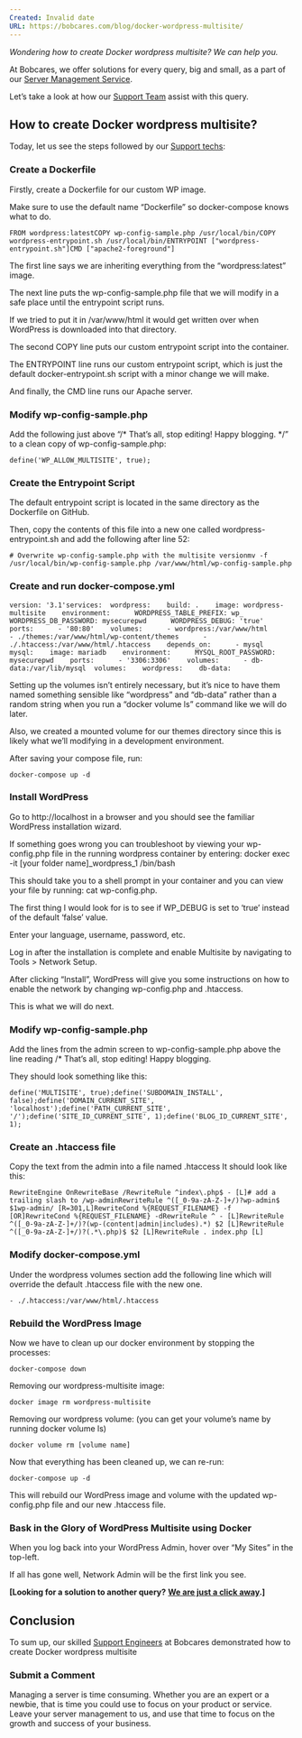 ```yaml
---
Created: Invalid date
URL: https://bobcares.com/blog/docker-wordpress-multisite/
---
```

_Wondering how to create Docker wordpress multisite? We can help you._

At Bobcares, we offer solutions for every query, big and small, as a part of our [Server Management Service](https://bobcares.com/server-management/).

Let’s take a look at how our [Support Team](https://bobcares.com/server-management/) assist with this query.

## How to create Docker wordpress multisite?

Today, let us see the steps followed by our [Support techs](https://bobcares.com/server-management/):

### **Create a Dockerfile**

Firstly, create a Dockerfile for our custom WP image.

Make sure to use the default name “Dockerfile” so docker-compose knows what to do.

```
FROM wordpress:latestCOPY wp-config-sample.php /usr/local/bin/COPY wordpress-entrypoint.sh /usr/local/bin/ENTRYPOINT ["wordpress-entrypoint.sh"]CMD ["apache2-foreground"]
```

The first line says we are inheriting everything from the “wordpress:latest” image.

The next line puts the wp-config-sample.php file that we will modify in a safe place until the entrypoint script runs.

If we tried to put it in /var/www/html it would get written over when WordPress is downloaded into that directory.

The second COPY line puts our custom entrypoint script into the container.

The ENTRYPOINT line runs our custom entrypoint script, which is just the default docker-entrypoint.sh script with a minor change we will make.

And finally, the CMD line runs our Apache server.

### **Modify wp-config-sample.php**

Add the following just above “/* That’s all, stop editing! Happy blogging. */” to a clean copy of wp-config-sample.php:

```
define('WP_ALLOW_MULTISITE', true);
```

### **Create the Entrypoint Script**

The default entrypoint script is located in the same directory as the Dockerfile on GitHub.

Then, copy the contents of this file into a new one called wordpress-entrypoint.sh and add the following after line 52:

```
# Overwrite wp-config-sample.php with the multisite versionmv -f /usr/local/bin/wp-config-sample.php /var/www/html/wp-config-sample.php
```

### **Create and run docker-compose.yml**

```
version: '3.1'services:  wordpress:    build: .    image: wordpress-multisite    environment:      WORDPRESS_TABLE_PREFIX: wp_      WORDPRESS_DB_PASSWORD: mysecurepwd      WORDPRESS_DEBUG: 'true'    ports:      - '80:80'    volumes:      - wordpress:/var/www/html      - ./themes:/var/www/html/wp-content/themes      - ./.htaccess:/var/www/html/.htaccess    depends_on:      - mysql  mysql:    image: mariadb    environment:      MYSQL_ROOT_PASSWORD: mysecurepwd    ports:      - '3306:3306'    volumes:      - db-data:/var/lib/mysql  volumes:    wordpress:    db-data:
```

Setting up the volumes isn’t entirely necessary, but it’s nice to have them named something sensible like “wordpress” and “db-data” rather than a random string when you run a “docker volume ls” command like we will do later.

Also, we created a mounted volume for our themes directory since this is likely what we’ll modifying in a development environment.

After saving your compose file, run:

```
docker-compose up -d
```

### **Install WordPress**

Go to http://localhost in a browser and you should see the familiar WordPress installation wizard.

If something goes wrong you can troubleshoot by viewing your wp-config.php file in the running wordpress container by entering: docker exec -it [your folder name]_wordpress_1 /bin/bash

This should take you to a shell prompt in your container and you can view your file by running: cat wp-config.php.

The first thing I would look for is to see if WP_DEBUG is set to ‘true’ instead of the default ‘false’ value.

Enter your language, username, password, etc.

Log in after the installation is complete and enable Multisite by navigating to Tools > Network Setup.

After clicking “Install”, WordPress will give you some instructions on how to enable the network by changing wp-config.php and .htaccess.

This is what we will do next.

### **Modify wp-config-sample.php**

Add the lines from the admin screen to wp-config-sample.php above the line reading /* That’s all, stop editing! Happy blogging.

They should look something like this:

```
define('MULTISITE', true);define('SUBDOMAIN_INSTALL', false);define('DOMAIN_CURRENT_SITE', 'localhost');define('PATH_CURRENT_SITE', '/');define('SITE_ID_CURRENT_SITE', 1);define('BLOG_ID_CURRENT_SITE', 1);
```

### **Create an .htaccess file**

Copy the text from the admin into a file named .htaccess It should look like this:

```
RewriteEngine OnRewriteBase /RewriteRule ^index\.php$ - [L]# add a trailing slash to /wp-adminRewriteRule ^([_0-9a-zA-Z-]+/)?wp-admin$ $1wp-admin/ [R=301,L]RewriteCond %{REQUEST_FILENAME} -f [OR]RewriteCond %{REQUEST_FILENAME} -dRewriteRule ^ - [L]RewriteRule ^([_0-9a-zA-Z-]+/)?(wp-(content|admin|includes).*) $2 [L]RewriteRule ^([_0-9a-zA-Z-]+/)?(.*\.php)$ $2 [L]RewriteRule . index.php [L]
```

### **Modify docker-compose.yml**

Under the wordpress volumes section add the following line which will override the default .htaccess file with the new one.

```
- ./.htaccess:/var/www/html/.htaccess
```

### **Rebuild the WordPress Image**

Now we have to clean up our docker environment by stopping the processes:

```
docker-compose down
```

Removing our wordpress-multisite image:

```
docker image rm wordpress-multisite
```

Removing our wordpress volume: (you can get your volume’s name by running docker volume ls)

```
docker volume rm [volume name]
```

Now that everything has been cleaned up, we can re-run:

```
docker-compose up -d
```

This will rebuild our WordPress image and volume with the updated wp-config.php file and our new .htaccess file.

### **Bask in the Glory of WordPress Multisite using Docker**

When you log back into your WordPress Admin, hover over “My Sites” in the top-left.

If all has gone well, Network Admin will be the first link you see.

**[Looking for a solution to another query?** [**We are just a click away**](https://bobcares.com/microsoft-sql-server-support/)**.]**

## **Conclusion**

To sum up, our skilled [Support Engineers](https://bobcares.com/microsoft-sql-server-support/) at Bobcares demonstrated how to create Docker wordpress multisite

### Submit a Comment

Managing a server is time consuming. Whether you are an expert or a newbie, that is time you could use to focus on your product or service. Leave your server management to us, and use that time to focus on the growth and success of your business.